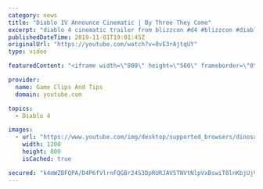 ```yaml
---
category: news
title: "Diablo IV Announce Cinematic | By Three They Come"
excerpt: "diablo 4 cinematic trailer from blizzcon #d4 #blizzcon #diablo."
publishedDateTime: 2019-11-01T19:01:45Z
originalUrl: "https://youtube.com/watch?v=0vE3rAjtqUY"
type: video

featuredContent: "<iframe width=\"800\" height=\"500\" frameborder=\"0\" src=\"https://www.youtube.com/embed/0vE3rAjtqUY\" allow=\"accelerometer; autoplay; encrypted-media; gyroscope; picture-in-picture\" allowfullscreen></iframe>"

provider:
  name: Game Clips And Tips
  domain: youtube.com

topics:
  - Diablo 4

images:
  - url: "https://www.youtube.com/img/desktop/supported_browsers/dinosaur.png"
    width: 1200
    height: 800
    isCached: true

secured: "k4mWZBFQPA/D4P6fVlrnFQGBr24S3DpRURJAV5TNVtNlpVxBswiT8lnKbjUjVhbASvRoEQ+4sBFnB6YvfXJSk71gY/oyIdoUder+1rhZgOpcBGx0k/CgtHZDFCVQsEk1cqc5mLCb0SKAT9eZZYxS6z2KsTxAJiMrYJ4WKRWJqcaaCnNgCzNvwbNcb0HXmUw+PD6SttAcws2ESiIQ8+kCjM99hfe/nz5uFZ5FDf+OUq/vgqbxc70fnvZjjpsX5YtPwWN7uDpjsXVWc2p0wJjsBk6Fi92edDFLvvS93N9x+65dRoOtbG19lO3GtdtB1J59KEvPtqMCq8UruLxMnsdB9LXuA0s1m1QWt7iriNcX09k8P+dA59NbCEgyekwDFgqdI1DVPuHhPtee3jyQLoz2lQ==;2FF95WkFsS7DykD/R2dkOA=="
---
```


